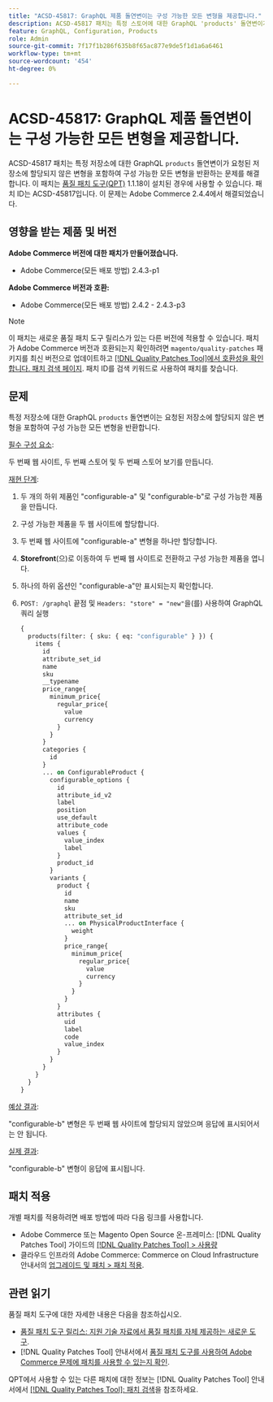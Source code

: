 ```yaml
---
title: "ACSD-45817: GraphQL 제품 돌연변이는 구성 가능한 모든 변형을 제공합니다."
description: ACSD-45817 패치는 특정 스토어에 대한 GraphQL 'products' 돌연변이가 요청된 스토어에 할당되지 않은 변형을 포함하여 구성 가능한 모든 변형을 반환하는 문제를 해결합니다. 이 패치는 [Quality Patches Tool (QPT)](https://experienceleague.adobe.com/en/docs/commerce-knowledge-base/kb/announcements/commerce-announcements/magento-quality-patches-released-new-tool-to-self-serve-quality-patches) 1.1.18이 설치된 경우 사용할 수 있습니다. 패치 ID는 ACSD-45817입니다. 이 문제는 Adobe Commerce 2.4.4에서 해결되었습니다.
feature: GraphQL, Configuration, Products
role: Admin
source-git-commit: 7f17f1b286f635b8f65ac877e9de5f1d1a6a6461
workflow-type: tm+mt
source-wordcount: '454'
ht-degree: 0%

---
```


# ACSD-45817: GraphQL 제품 돌연변이는 구성 가능한 모든 변형을 제공합니다.

ACSD-45817 패치는 특정 저장소에 대한 GraphQL `products` 돌연변이가 요청된 저장소에 할당되지 않은 변형을 포함하여 구성 가능한 모든 변형을 반환하는 문제를 해결합니다. 이 패치는 [품질 패치 도구(QPT)](https://experienceleague.adobe.com/en/docs/commerce-knowledge-base/kb/announcements/commerce-announcements/magento-quality-patches-released-new-tool-to-self-serve-quality-patches) 1.1.18이 설치된 경우에 사용할 수 있습니다. 패치 ID는 ACSD-45817입니다. 이 문제는 Adobe Commerce 2.4.4에서 해결되었습니다.

## 영향을 받는 제품 및 버전

**Adobe Commerce 버전에 대한 패치가 만들어졌습니다.**

* Adobe Commerce(모든 배포 방법) 2.4.3-p1

**Adobe Commerce 버전과 호환:**

* Adobe Commerce(모든 배포 방법) 2.4.2 - 2.4.3-p3

>[!NOTE]
>
>이 패치는 새로운 품질 패치 도구 릴리스가 있는 다른 버전에 적용할 수 있습니다. 패치가 Adobe Commerce 버전과 호환되는지 확인하려면 `magento/quality-patches` 패키지를 최신 버전으로 업데이트하고 [[!DNL Quality Patches Tool]에서 호환성을 확인합니다. 패치 검색 페이지](https://experienceleague.adobe.com/en/docs/commerce-knowledge-base/kb/announcements/commerce-announcements/magento-quality-patches-released-new-tool-to-self-serve-quality-patches). 패치 ID를 검색 키워드로 사용하여 패치를 찾습니다.

## 문제

특정 저장소에 대한 GraphQL `products` 돌연변이는 요청된 저장소에 할당되지 않은 변형을 포함하여 구성 가능한 모든 변형을 반환합니다.

<u>필수 구성 요소</u>:

두 번째 웹 사이트, 두 번째 스토어 및 두 번째 스토어 보기를 만듭니다.

<u>재현 단계</u>:

1. 두 개의 하위 제품인 &quot;configurable-a&quot; 및 &quot;configurable-b&quot;로 구성 가능한 제품을 만듭니다.
1. 구성 가능한 제품을 두 웹 사이트에 할당합니다.
1. 두 번째 웹 사이트에 &quot;configurable-a&quot; 변형을 하나만 할당합니다.
1. **Storefront**(으)로 이동하여 두 번째 웹 사이트로 전환하고 구성 가능한 제품을 엽니다.
1. 하나의 하위 옵션인 &quot;configurable-a&quot;만 표시되는지 확인합니다.
1. `POST: /graphql` 끝점 및 `Headers: "store" = "new"`을(를) 사용하여 GraphQL 쿼리 실행

   ```GraphQL
   {
     products(filter: { sku: { eq: "configurable" } }) {
       items {
         id
         attribute_set_id
         name
         sku
         __typename
         price_range{
           minimum_price{
             regular_price{
               value
               currency
             }
           }
         }
         categories {
           id
         }
         ... on ConfigurableProduct {
           configurable_options {
             id
             attribute_id_v2
             label
             position
             use_default
             attribute_code
             values {
               value_index
               label
             }
             product_id
           }
           variants {
             product {
               id
               name
               sku
               attribute_set_id
               ... on PhysicalProductInterface {
                 weight
               }
               price_range{
                 minimum_price{
                   regular_price{
                     value
                     currency
                   }
                 }
               }
             }
             attributes {
               uid
               label
               code
               value_index
             }
           }
         }
       }
     }
   }
   ```

<u>예상 결과</u>:

&quot;configurable-b&quot; 변형은 두 번째 웹 사이트에 할당되지 않았으며 응답에 표시되어서는 안 됩니다.

<u>실제 결과</u>:

&quot;configurable-b&quot; 변형이 응답에 표시됩니다.

## 패치 적용

개별 패치를 적용하려면 배포 방법에 따라 다음 링크를 사용합니다.

* Adobe Commerce 또는 Magento Open Source 온-프레미스: [!DNL Quality Patches Tool] 가이드의 [[!DNL Quality Patches Tool] > 사용량](/help/tools/quality-patches-tool/usage.md)
* 클라우드 인프라의 Adobe Commerce: Commerce on Cloud Infrastructure 안내서의 [업그레이드 및 패치 > 패치 적용](https://experienceleague.adobe.com/docs/commerce-cloud-service/user-guide/develop/upgrade/apply-patches.html).

## 관련 읽기

품질 패치 도구에 대한 자세한 내용은 다음을 참조하십시오.

* [품질 패치 도구 릴리스: 지원 기술 자료에서 품질 패치를 자체 제공하는 새로운 도구](https://experienceleague.adobe.com/en/docs/commerce-knowledge-base/kb/announcements/commerce-announcements/magento-quality-patches-released-new-tool-to-self-serve-quality-patches).
* [!DNL Quality Patches Tool] 안내서에서 [품질 패치 도구를 사용하여 Adobe Commerce 문제에 패치를 사용할 수 있는지 확인](/help/tools/quality-patches-tool/patches-available-in-qpt/check-patch-for-magento-issue-with-magento-quality-patches.md).

QPT에서 사용할 수 있는 다른 패치에 대한 정보는 [!DNL Quality Patches Tool] 안내서에서 [[!DNL Quality Patches Tool]: 패치 검색](https://experienceleague.adobe.com/tools/commerce-quality-patches/index.html)을 참조하세요.
